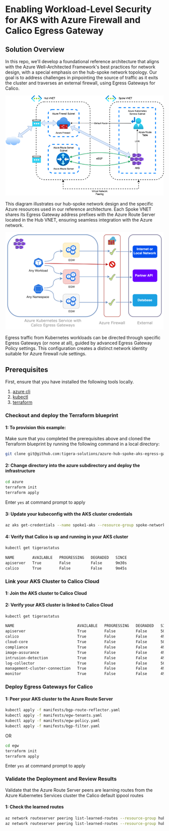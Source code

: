 # Enabling Workload-Level Security for AKS with Azure Firewall and Calico Egress Gateway

## Solution Overview

In this repo, we'll develop a foundational reference architecture that aligns with the Azure Well-Architected Framework's best practices for network design, with a special emphasis on the hub-spoke network topology. Our goal is to address challenges in pinpointing the source of traffic as it exits the cluster and traverses an external firewall, using Egress Gateways for Calico.

![infra](images/hubspoke.png)

This diagram illustrates our hub-spoke network design and the specific Azure resources used in our reference architecture. Each Spoke VNET shares its Egress Gateway address prefixes with the Azure Route Server located in the Hub VNET, ensuring seamless integration with the Azure network. 

![infra](images/egw-routing.png)

Egress traffic from Kubernetes workloads can be directed through specific Egress Gateways (or none at all), guided by advanced Egress Gateway Policy settings. This configuration creates a distinct network identity suitable for Azure firewall rule settings.

## Prerequisites

First, ensure that you have installed the following tools locally.

1. [azure cli](https://learn.microsoft.com/en-us/cli/azure/install-azure-cli)
2. [kubectl](https://Kubernetes.io/docs/tasks/tools/)
3. [terraform](https://learn.hashicorp.com/tutorials/terraform/install-cli)

### Checkout and deploy the Terraform blueprint

#### 1: To provision this example:

Make sure that you completed the prerequisites above and cloned the Terraform blueprint by running the following command in a local directory:

```sh
git clone git@github.com:tigera-solutions/azure-hub-spoke-aks-egress-gateways.git
```

#### 2: Change directory into the azure subdirectory and deploy the infrastructure

```sh
cd azure
terraform init
terraform apply
```

Enter `yes` at command prompt to apply


#### 3: Update your kubeconfig with the AKS cluster credentials

```sh
az aks get-credentials --name spoke1-aks --resource-group spoke-networks --context spoke1-aks
```

#### 4: Verify that Calico is up and running in your AKS cluster

```sh
kubectl get tigerastatus
```

```sh
NAME        AVAILABLE   PROGRESSING   DEGRADED   SINCE
apiserver   True        False         False      9m30s
calico      True        False         False      9m45s
```

### Link your AKS Cluster to Calico Cloud

#### 1: Join the AKS cluster to Calico Cloud

#### 2: Verify your AKS cluster is linked to Calico Cloud

```sh
kubectl get tigerastatus
```

```sh
NAME                            AVAILABLE   PROGRESSING   DEGRADED   SINCE
apiserver                       True        False         False      50m
calico                          True        False         False      49m
cloud-core                      True        False         False      50m
compliance                      True        False         False      49m
image-assurance                 True        False         False      49m
intrusion-detection             True        False         False      49m
log-collector                   True        False         False      50m
management-cluster-connection   True        False         False      49m
monitor                         True        False         False      49m
```

### Deploy Egress Gateways for Calico

#### 1: Peer your AKS cluster to the Azure Route Server

```sh
kubectl apply -f manifests/bgp-route-reflector.yaml
kubectl apply -f manifests/egw-tenants.yaml
kubectl apply -f manifests/egw-policy.yaml
kubectl apply -f manifests/bgp-filter.yaml
```

OR

```sh
cd egw
terraform init
terraform apply
```

Enter `yes` at command prompt to apply

### Validate the Deployment and Review Results

Validate that the Azure Route Server peers are learning routes from the Azure Kubernetes Services cluster the Calico default ippool routes

#### 1: Check the learned routes

```sh
az network routeserver peering list-learned-routes --resource-group hub-network --routeserver hub-rs --name spoke-rs-bgpconnection-peer-1
az network routeserver peering list-learned-routes --resource-group hub-network --routeserver hub-rs --name spoke-rs-bgpconnection-peer-2
```


